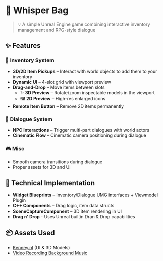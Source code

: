 # 🎒 Whisper Bag

> 💡 A simple Unreal Engine game combining interactive inventory management and RPG-style dialogue

## ✨ Features  

### 🎒 **Inventory System**  
- **3D/2D Item Pickups** – Interact with world objects to add them to your inventory  
- **Dynamic UI** – 4-slot grid with viewport preview  
- **Drag-and-Drop** – Move items between slots  
  - ✨ **3D Preview** – Rotate/zoom inspectable models in the viewport  
  - 🖼️ **2D Preview** – High-res enlarged icons  
- **Remote Item Button** – Remove 2D items permanently  

### 💬 **Dialogue System**  
- **NPC Interactions** – Trigger multi-part dialogues with world actors  
- **Cinematic Flow** – Cinematic camera positioning during dialogue  

### 🎮 **Misc**  
- Smooth camera transitions during dialogue
- Proper assets for 3D and UI

## 🔧 Technical Implementation  
- **Widget Blueprints** – Inventory/Dialogue UMG interfaces + Viewmodel Plugin
- **C++ Components** – Drag logic, item data structs  
- **SceneCaptureComponent** – 3D item rendering in UI
- **Drag n' Drop** - Uses Unreal builtin Dran & Drop capabilities


## 📦 Assets Used  
- [Kenney.nl](https://kenney.nl/assets) (UI & 3D Models)
- [Video Recording Background Music](https://open.spotify.com/track/3GkSDGupydidufnOGZn2FE?si=0b89989c1c854f44)


